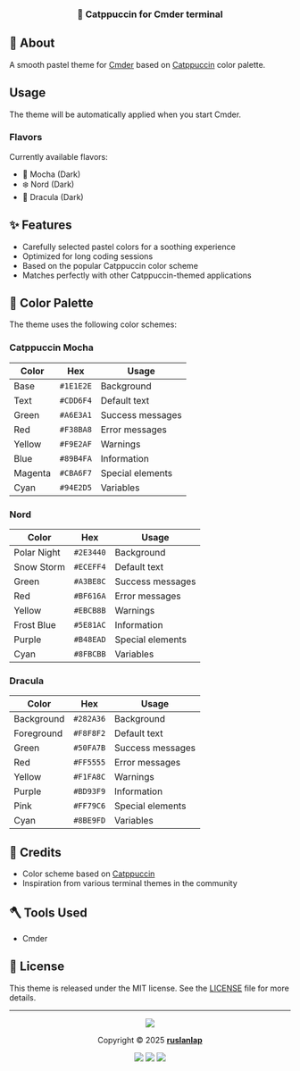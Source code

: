 <div align="center">
<h3>
🌸 Catppuccin for Cmder terminal
</h3>
</div>

## 💝 About

A smooth pastel theme for [Cmder](https://cmder.app/) based on [Catppuccin](https://github.com/catppuccin/catppuccin) color palette.

## Usage

The theme will be automatically applied when you start Cmder.

### Flavors

Currently available flavors:

- 🌿 Mocha (Dark)
- ❄️ Nord (Dark)
- 🧛 Dracula (Dark)

## ✨ Features

- Carefully selected pastel colors for a soothing experience
- Optimized for long coding sessions
- Based on the popular Catppuccin color scheme
- Matches perfectly with other Catppuccin-themed applications

## 🧩 Color Palette

The theme uses the following color schemes:

### Catppuccin Mocha

| Color   | Hex       | Usage            |
| ------- | --------- | ---------------- |
| Base    | `#1E1E2E` | Background       |
| Text    | `#CDD6F4` | Default text     |
| Green   | `#A6E3A1` | Success messages |
| Red     | `#F38BA8` | Error messages   |
| Yellow  | `#F9E2AF` | Warnings         |
| Blue    | `#89B4FA` | Information      |
| Magenta | `#CBA6F7` | Special elements |
| Cyan    | `#94E2D5` | Variables        |

### Nord

| Color        | Hex       | Usage            |
| ------------ | --------- | ---------------- |
| Polar Night  | `#2E3440` | Background       |
| Snow Storm   | `#ECEFF4` | Default text     |
| Green        | `#A3BE8C` | Success messages |
| Red          | `#BF616A` | Error messages   |
| Yellow       | `#EBCB8B` | Warnings         |
| Frost Blue   | `#5E81AC` | Information      |
| Purple       | `#B48EAD` | Special elements |
| Cyan         | `#8FBCBB` | Variables        |

### Dracula

| Color      | Hex       | Usage            |
| ---------- | --------- | ---------------- |
| Background | `#282A36` | Background       |
| Foreground | `#F8F8F2` | Default text     |
| Green      | `#50FA7B` | Success messages |
| Red        | `#FF5555` | Error messages   |
| Yellow     | `#F1FA8C` | Warnings         |
| Purple     | `#BD93F9` | Information      |
| Pink       | `#FF79C6` | Special elements |
| Cyan       | `#8BE9FD` | Variables        |

## 💜 Credits

- Color scheme based on [Catppuccin](https://github.com/catppuccin/catppuccin)
- Inspiration from various terminal themes in the community

## 🪓 Tools Used

- Cmder

## 📜 License

This theme is released under the MIT license. See the [LICENSE](LICENSE) file for more details.

---

<p align="center">
<img src="https://raw.githubusercontent.com/catppuccin/catppuccin/main/assets/footers/gray0_ctp_on_line.svg?sanitize=true" />
</p>

<p align="center">
Copyright &copy; 2025
<a href="https://github.com/ruslanlap"><b>ruslanlap</b></a>
</p>

<p align="center">
    <a href="https://github.com/ruslanlap/catppuccin-theme-for-cmder/stargazers"><img src="https://img.shields.io/github/stars/ruslanlap/catppuccin-theme-for-cmder?colorA=363a4f&colorB=b7bdf8&style=for-the-badge"></a>
    <a href="https://github.com/ruslanlap/catppuccin-theme-for-cmder/issues"><img src="https://img.shields.io/github/issues/ruslanlap/catppuccin-theme-for-cmder?colorA=363a4f&colorB=f5a97f&style=for-the-badge"></a>
    <a href="https://github.com/ruslanlap/catppuccin-theme-for-cmder/contributors"><img src="https://img.shields.io/github/contributors/ruslanlap/catppuccin-theme-for-cmder?colorA=363a4f&colorB=a6da95&style=for-the-badge"></a>
</p>
